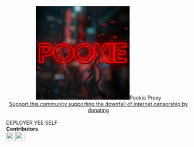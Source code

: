 <center><img src=/static/main_inverted.png
          <b>Pookie Proxy</b><br>
<a href="https://www.patreon.com/PookieProxy">Support this community supporting the downfall of internet censorship by donating</a></center>
<br>DEPLOYER YEE SELF
<Br><b>Contributors</b>
<br><a href="https://github.com/accalgebraofficehours"><img src="https://avatars.githubusercontent.com/u/147888375?v=4" height=25 width=25><a href="https://github.com/pookie-proxy-offical"><img src="https://avatars.githubusercontent.com/u/149209837?u=513f7b32571dc62b9a3fccdd8726542aff3bf02c&v=4" height=25 width=25>

